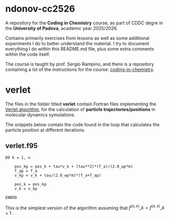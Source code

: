 # ndonov-cc2526
A repository for the **Coding in Chemistry** course, as part of CDDC degre in the **University of Padova**, academic year 2025/2026.  

Contains primarily exercises from lessons as well as some additional experiments I do to better understand the material. I try to document everything I do within this README.md file, plus some extra comments within the code itself.

The course is taught by prof. Sergio Rampino, and there is a repository containing a lot of the instructions for the course: [coding-in-chemistry](https://github.com/srampinogroup/coding-in-chemistry).
# verlet

The files in the folder titled **verlet** contain Fortran files implementing the [Verlet algorithm](https://en.wikipedia.org/wiki/Verlet_integration), for the calculation of **particle trajectories/positions** in molecular dynamics symulations.

The snippets below contain the code found in the loop that calculates the particle position at different iterations. 

## verlet.f95
```
DO k = 1, n

    pos_kp = pos_k + tau*v_k + (tau**2)*(f_a)/(2.0_wp*m)
    f_ap = f_a
    v_kp = v_k + tau/(2.0_wp*m)*(f_a+f_ap)

    pos_k = pos_kp
    v_k = v_kp

ENDDO
```
This is the simplest version of the algorithm assuming that $f^{(a,x)}\_k = f^{(a,x)}\_{k+1}$ . 
